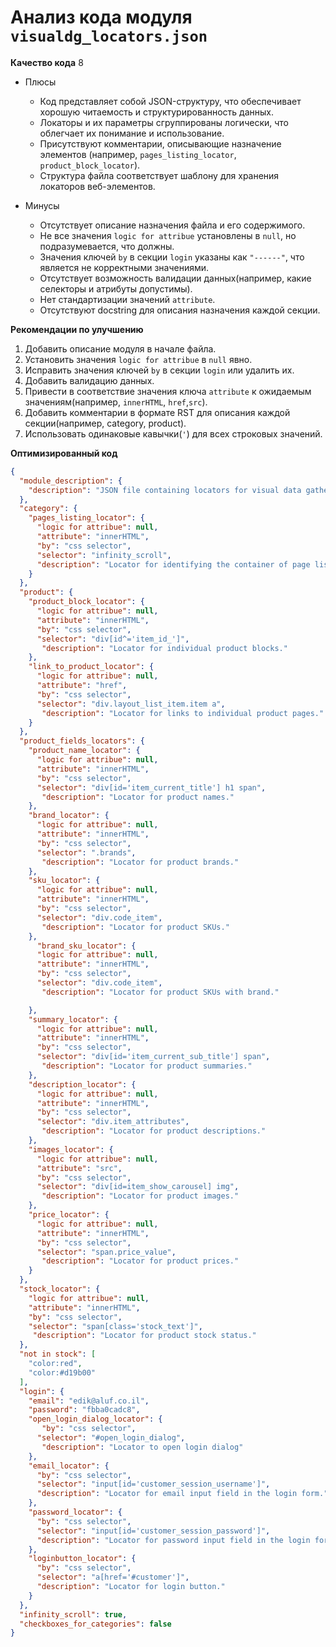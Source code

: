 # Анализ кода модуля `visualdg_locators.json`

**Качество кода**
8
- Плюсы
    - Код представляет собой JSON-структуру, что обеспечивает хорошую читаемость и структурированность данных.
    - Локаторы и их параметры сгруппированы логически, что облегчает их понимание и использование.
    - Присутствуют комментарии, описывающие назначение элементов (например, `pages_listing_locator`, `product_block_locator`).
    -  Структура файла соответствует шаблону для хранения локаторов веб-элементов.

- Минусы
    - Отсутствует описание назначения файла и его содержимого.
    -  Не все значения `logic for attribue` установлены в `null`, но подразумевается, что должны.
    -  Значения ключей `by` в секции `login` указаны как `"------"`, что является не корректными значениями.
    -   Отсутствует возможность валидации данных(например, какие селекторы и атрибуты допустимы).
    -  Нет стандартизации значений `attribute`.
    - Отсутствуют docstring для описания назначения каждой секции.

**Рекомендации по улучшению**

1.  Добавить описание модуля в начале файла.
2.  Установить значения `logic for attribue` в `null` явно.
3.  Исправить значения ключей `by` в секции `login` или удалить их.
4.  Добавить валидацию данных.
5.  Привести в соответствие значения ключа `attribute` к  ожидаемым значениям(например, `innerHTML`, `href`,`src`).
6.  Добавить комментарии в формате RST для описания каждой секции(например, category, product).
7.  Использовать одинаковые кавычки(`'`) для всех строковых значений.

**Оптимизированный код**

```json
{
  "module_description": {
    "description": "JSON file containing locators for visual data gathering.  This file defines selectors and attributes to locate specific elements on web pages. It is structured to support different categories, product details, and login processes."
  },
  "category": {
    "pages_listing_locator": {
      "logic for attribue": null,
      "attribute": "innerHTML",
      "by": "css selector",
      "selector": "infinity_scroll",
      "description": "Locator for identifying the container of page listings."
    }
  },
  "product": {
    "product_block_locator": {
      "logic for attribue": null,
      "attribute": "innerHTML",
      "by": "css selector",
      "selector": "div[id^='item_id_']",
       "description": "Locator for individual product blocks."
    },
    "link_to_product_locator": {
      "logic for attribue": null,
      "attribute": "href",
      "by": "css selector",
      "selector": "div.layout_list_item.item a",
       "description": "Locator for links to individual product pages."
    }
  },
  "product_fields_locators": {
    "product_name_locator": {
      "logic for attribue": null,
      "attribute": "innerHTML",
      "by": "css selector",
      "selector": "div[id='item_current_title'] h1 span",
       "description": "Locator for product names."
    },
    "brand_locator": {
      "logic for attribue": null,
      "attribute": "innerHTML",
      "by": "css selector",
      "selector": ".brands",
       "description": "Locator for product brands."
    },
    "sku_locator": {
      "logic for attribue": null,
      "attribute": "innerHTML",
      "by": "css selector",
      "selector": "div.code_item",
       "description": "Locator for product SKUs."
    },
      "brand_sku_locator": {
      "logic for attribue": null,
      "attribute": "innerHTML",
      "by": "css selector",
      "selector": "div.code_item",
       "description": "Locator for product SKUs with brand."

    },
    "summary_locator": {
      "logic for attribue": null,
      "attribute": "innerHTML",
      "by": "css selector",
      "selector": "div[id='item_current_sub_title'] span",
       "description": "Locator for product summaries."
    },
    "description_locator": {
      "logic for attribue": null,
      "attribute": "innerHTML",
      "by": "css selector",
      "selector": "div.item_attributes",
       "description": "Locator for product descriptions."
    },
    "images_locator": {
      "logic for attribue": null,
      "attribute": "src",
      "by": "css selector",
      "selector": "div[id=item_show_carousel] img",
       "description": "Locator for product images."
    },
    "price_locator": {
      "logic for attribue": null,
      "attribute": "innerHTML",
      "by": "css selector",
      "selector": "span.price_value",
       "description": "Locator for product prices."
    }
  },
  "stock_locator": {
    "logic for attribue": null,
    "attribute": "innerHTML",
    "by": "css selector",
    "selector": "span[class='stock_text']",
     "description": "Locator for product stock status."
  },
  "not in stock": [
    "color:red",
    "color:#d19b00"
  ],
  "login": {
    "email": "edik@aluf.co.il",
    "password": "fbba0cadc8",
    "open_login_dialog_locator": {
       "by": "css selector",
      "selector": "#open_login_dialog",
       "description": "Locator to open login dialog"
    },
    "email_locator": {
      "by": "css selector",
      "selector": "input[id='customer_session_username']",
      "description": "Locator for email input field in the login form."
    },
    "password_locator": {
      "by": "css selector",
      "selector": "input[id='customer_session_password']",
      "description": "Locator for password input field in the login form."
    },
    "loginbutton_locator": {
      "by": "css selector",
      "selector": "a[href='#customer']",
      "description": "Locator for login button."
    }
  },
  "infinity_scroll": true,
  "checkboxes_for_categories": false
}
```